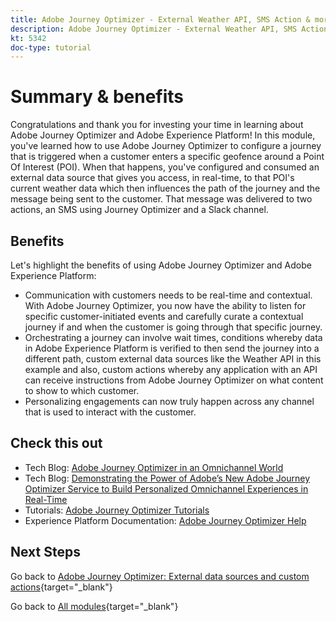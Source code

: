 ```yaml
---
title: Adobe Journey Optimizer - External Weather API, SMS Action & more - Summary
description: Adobe Journey Optimizer - External Weather API, SMS Action & more - Summary
kt: 5342
doc-type: tutorial
---
```

# Summary & benefits

Congratulations and thank you for investing your time in learning about Adobe Journey Optimizer and Adobe Experience Platform! 
In this module, you've learned how to use Adobe Journey Optimizer to configure a journey that is triggered when a customer enters a specific geofence around a Point Of Interest (POI). When that happens, you've configured and consumed an external data source that gives you access, in real-time, to that POI's current weather data which then influences the path of the journey and the message being sent to the customer. That message was delivered to two actions, an SMS using Journey Optimizer and a Slack channel. 

## Benefits

Let's highlight the benefits of using Adobe Journey Optimizer and Adobe Experience Platform:

- Communication with customers needs to be real-time and contextual. With Adobe Journey Optimizer, you now have the ability to listen for specific customer-initiated events and carefully curate a contextual journey if and when the customer is going through that specific journey.
- Orchestrating a journey can involve wait times, conditions whereby data in Adobe Experience Platform is verified to then send the journey into a different path, custom external data sources like the Weather API in this example and also, custom actions whereby any application with an API can receive instructions from Adobe Journey Optimizer on what content to show to which customer.
- Personalizing engagements can now truly happen across any channel that is used to interact with the customer.

## Check this out

- Tech Blog: [Adobe Journey Optimizer in an Omnichannel World](https://medium.com/adobetech/journey-orchestration-in-an-omnichannel-world-3a2d32d556d9)
- Tech Blog: [Demonstrating the Power of Adobe’s New Adobe Journey Optimizer Service to Build Personalized Omnichannel Experiences in Real-Time](https://medium.com/adobetech/demonstrating-the-power-of-adobes-new-journey-orchestration-service-to-build-personalized-aa60d88cd34)
- Tutorials: [Adobe Journey Optimizer Tutorials](https://experienceleague.adobe.com/docs/journey-orchestration-learn/tutorials/understanding-journey-orchestration.html)
- Experience Platform Documentation: [Adobe Journey Optimizer Help](https://experienceleague.adobe.com/docs/journeys/using/journey-orchestration-home.html)

## Next Steps

Go back to [Adobe Journey Optimizer: External data sources and custom actions](journey-orchestration-external-weather-api-sms.md){target="_blank"}

Go back to [All modules](./../../../../overview.md){target="_blank"}